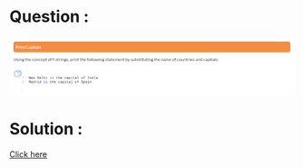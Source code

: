 # Question :
![print capitals](https://github.com/prabhu30/coding/blob/main/Edyst/Python%20-%20Intro%20to%20Advanced/01_Introduction/05_print%20capitals/image.png)

# Solution :
[Click here](https://github.com/prabhu30/coding/blob/main/Edyst/Python%20-%20Intro%20to%20Advanced/01_Introduction/05_print%20capitals/solution.py)
